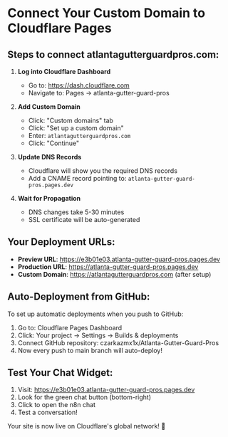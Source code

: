 # Connect Your Custom Domain to Cloudflare Pages

## Steps to connect atlantagutterguardpros.com:

1. **Log into Cloudflare Dashboard**
   - Go to: https://dash.cloudflare.com
   - Navigate to: Pages → atlanta-gutter-guard-pros

2. **Add Custom Domain**
   - Click: "Custom domains" tab
   - Click: "Set up a custom domain"
   - Enter: `atlantagutterguardpros.com`
   - Click: "Continue"

3. **Update DNS Records**
   - Cloudflare will show you the required DNS records
   - Add a CNAME record pointing to: `atlanta-gutter-guard-pros.pages.dev`

4. **Wait for Propagation**
   - DNS changes take 5-30 minutes
   - SSL certificate will be auto-generated

## Your Deployment URLs:

- **Preview URL**: https://e3b01e03.atlanta-gutter-guard-pros.pages.dev
- **Production URL**: https://atlanta-gutter-guard-pros.pages.dev
- **Custom Domain**: https://atlantagutterguardpros.com (after setup)

## Auto-Deployment from GitHub:

To set up automatic deployments when you push to GitHub:

1. Go to: Cloudflare Pages Dashboard
2. Click: Your project → Settings → Builds & deployments
3. Connect GitHub repository: czarkazmx1x/Atlanta-Gutter-Guard-Pros
4. Now every push to main branch will auto-deploy!

## Test Your Chat Widget:

1. Visit: https://e3b01e03.atlanta-gutter-guard-pros.pages.dev
2. Look for the green chat button (bottom-right)
3. Click to open the n8n chat
4. Test a conversation!

Your site is now live on Cloudflare's global network! 🚀
